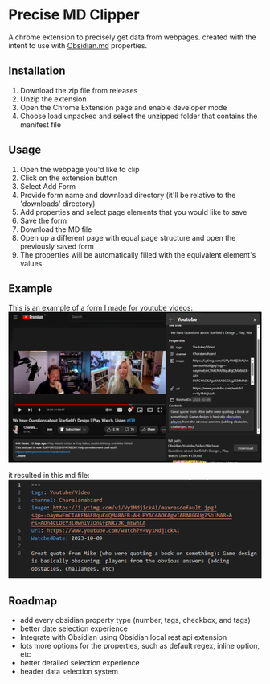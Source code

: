 # Precise MD Clipper

A chrome extension to precisely get data from webpages. created with the intent to use with [Obsidian.md](https://obsidian.md/) properties.

## Installation

1. Download the zip file from releases
2. Unzip the extension
3. Open the Chrome Extension page and enable developer mode
4. Choose load unpacked and select the unzipped folder that contains the manifest file

## Usage

1. Open the webpage you'd like to clip
2. Click on the extension button
3. Select Add Form
4. Provide form name and download directory (it'll be relative to the 'downloads' directory)
5. Add properties and select page elements that you would like to save
6. Save the form
7. Download the MD file
8. Open up a different page with equal page structure and open the previously saved form
9. The properties will be automatically filled with the equivalent element's values

## Example

This is an example of a form I made for youtube videos:
![Youtube Page](./public/example/Youtube%20Page.png)

it resulted in this md file:
![Youtube Result](./public/example/Youtube%20Result.png)

## Roadmap

- add every obsidian property type (number, tags, checkbox, and tags)
- better date selection experience
- Integrate with Obsidian using Obsidian local rest api extension
- lots more options for the properties, such as default regex, inline option, etc
- better detailed selection experience
- header data selection system

